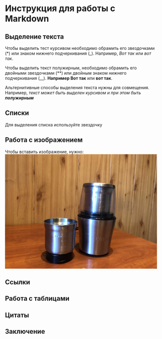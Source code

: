 # Инструкция для работы с Markdown

## Выделение текста

Чтобы выделить тест курсивом необходимо обрамить
его звездочками (*) или знаком нижнего подчеркивания (_). Например, *Вот так* или _вот так_.

Чтобы выделить текст полужирным, необходимо обрамить
его двойными звездочками (**) или двойным знаком нижнего подчеркивания (__). **Например Вот так** или __вот так__.

Альтернитивные способы выделения текста нужны для совмещения. Например,
_текст может быть выделен курсивом и при этом быть **полужирным**_

## Списки

Для выделения списка используйте звездочку 

## Работа с изображением

Чтобы вставить изображение, нужно:
![Кофемолка](img1.jpg)

## Ссылки

## Работа с таблицами

## Цитаты

## Заключение
